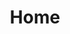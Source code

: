 ---
title: Home
name: home
menu:
    main:
        pre: <i class="fa fa-fw fa-home me-1"></i>
        identifier: home
        weight: 1
params:
    image: /images/cover.jpg
---